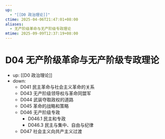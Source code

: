 ```yaml
---
up:
  - "[[D0 政治理论]]"
ctime: 2025-04-06T21:47:01+08:00
aliases:
  - 无产阶级革命与无产阶级专政理论
mtime: 2025-09-09T12:37:19+08:00
---
```


# D04 无产阶级革命与无产阶级专政理论

- up: [[D0 政治理论]]
- down:	
	- D041 民主革命与社会主义革命的关系
	- D043 无产阶级领导权与革命同盟军
	- D044 武装夺取政权的道路
	- D045 革命的战略和策略
	- D046 无产阶级专政
		- D046.1 民主和专政
		- D046.3 民主与集中、自由与纪律
	- D047 社会主义向共产主义过渡
	
